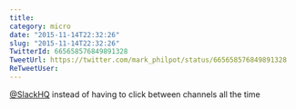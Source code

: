 ```yaml
---
title: 
category: micro
date: "2015-11-14T22:32:26"
slug: "2015-11-14T22:32:26"
TwitterId: 665658576849891328
TweetUrl: https://twitter.com/mark_philpot/status/665658576849891328
ReTweetUser: 
---
```


[@SlackHQ](https://twitter.com/SlackHQ) instead of having to click between channels all the time